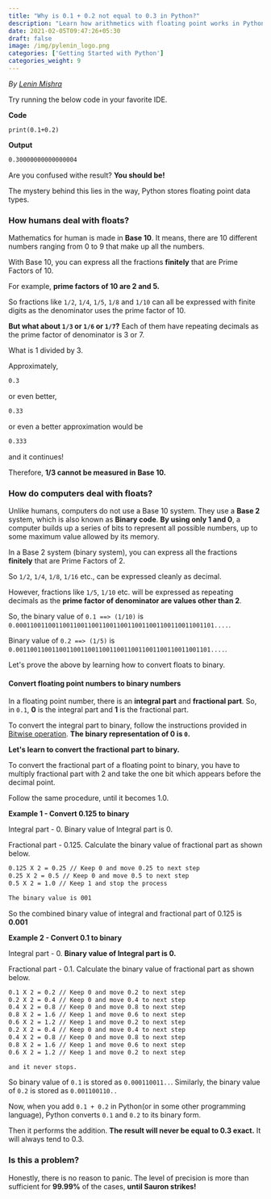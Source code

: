 ```yaml
---
title: "Why is 0.1 + 0.2 not equal to 0.3 in Python?"
description: "Learn how arithmetics with floating point works in Python and how Python stores floating point numbers."
date: 2021-02-05T09:47:26+05:30
draft: false
image: /img/pylenin_logo.png
categories: ['Getting Started with Python']
categories_weight: 9
---
```

<div class="sharethis-inline-follow-buttons"></div>

*By [Lenin Mishra](https://www.pylenin.com/authors/#lenin-mishra)*

Try running the below code in your favorite IDE.

**Code**

```python3
print(0.1+0.2)
```

**Output**

```bash
0.30000000000000004
```

Are you confused withe result? **You should be!**

The mystery behind this lies in the way, Python stores floating point data types.

### How humans deal with floats?

Mathematics for human is made in **Base 10**. 
It means, there are 10 different numbers ranging from 0 to 9 
that make up all the numbers.

With Base 10, you can express all the fractions **finitely** that are Prime Factors of 10.

For example, **prime factors of 10 are 2 and 5.**

So fractions like `1/2`, `1/4`, `1/5`, `1/8` and `1/10` can all be expressed with finite digits as the denominator uses the prime factor of 10.



**But what about `1/3` or `1/6` or `1/7`?** 
Each of them have repeating decimals as the prime factor of denominator is 3 or 7.

What is 1 divided by 3.

Approximately,
```bash
0.3
```

or even better,
```bash
0.33
```

or even a better approximation would be 
```bash
0.333
```

and it continues!

Therefore, **1/3 cannot be measured in Base 10.**



### How do computers deal with floats?

Unlike humans, computers do not use a Base 10 system. 
They use a **Base 2** system, which is also known as **Binary code**. 
**By using only 1 and 0**, a computer builds up a series of bits to 
represent all possible numbers, up to some maximum value allowed by its memory.

In a Base 2 system (binary system), 
you can express all the fractions **finitely** that are Prime Factors of 2.

So `1/2`, `1/4`, `1/8`, `1/16` etc., can be expressed cleanly as decimal.

However, fractions like `1/5`, `1/10` etc. will be expressed as repeating decimals as the **prime factor of denominator are values other than 2**. 

So, the binary value of `0.1 ==> (1/10)` is `0.0001100110011001100110011001100110011001100110011001101....`.

Binary value of `0.2 ==> (1/5)` is `0.001100110011001100110011001100110011001100110011001101....`.

Let's prove the above by learning how to convert floats to binary.



#### Convert floating point numbers to binary numbers

In a floating point number, there is an **integral part** and **fractional part**. So, in `0.1`, **0** is the integral part and **1** is the fractional part.

To convert the integral part to binary, follow the instructions provided in [Bitwise operation](https://www.pylenin.com/blogs/python-assignment-operators/#what-are-bitwise-operators). **The binary representation of 0 is `0`.**



**Let's learn to convert the fractional part to binary.**

To convert the fractional part of a floating point to binary, 
you have to multiply fractional part with 2 
and take the one bit which appears before the decimal point.

Follow the same procedure, until it becomes 1.0.

**Example 1 - Convert 0.125 to binary**

Integral part - 0. 
Binary value of Integral part is 0.

Fractional part - 0.125. 
Calculate the binary value of fractional part as shown below.

```bash
0.125 X 2 = 0.25 // Keep 0 and move 0.25 to next step
0.25 X 2 = 0.5 // Keep 0 and move 0.5 to next step
0.5 X 2 = 1.0 // Keep 1 and stop the process

The binary value is 001
```

So the combined binary value of integral and fractional part of 0.125 is **0.001**



**Example 2 - Convert 0.1 to binary**

Integral part - 0.
**Binary value of Integral part is 0.**

Fractional part - 0.1.
Calculate the binary value of fractional part as shown below.

```bash
0.1 X 2 = 0.2 // Keep 0 and move 0.2 to next step
0.2 X 2 = 0.4 // Keep 0 and move 0.4 to next step
0.4 X 2 = 0.8 // Keep 0 and move 0.8 to next step
0.8 X 2 = 1.6 // Keep 1 and move 0.6 to next step
0.6 X 2 = 1.2 // Keep 1 and move 0.2 to next step
0.2 X 2 = 0.4 // Keep 0 and move 0.4 to next step
0.4 X 2 = 0.8 // Keep 0 and move 0.8 to next step
0.8 X 2 = 1.6 // Keep 1 and move 0.6 to next step
0.6 X 2 = 1.2 // Keep 1 and move 0.2 to next step

and it never stops.
```

So binary value of `0.1` is stored as `0.000110011..`. 
Similarly, the binary value of `0.2` is stored as `0.001100110..`

Now, when you add `0.1 + 0.2` in Python(or in some other programming language), Python converts `0.1` and `0.2` to its binary form.

Then it performs the addition. **The result will never be equal to 0.3 exact.** It will always tend to 0.3.



### Is this a problem?

Honestly, there is no reason to panic. 
The level of precision is more than sufficient for **99.99%** of the cases, **until Sauron strikes!**

